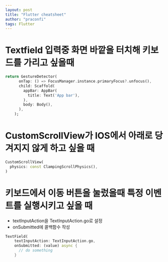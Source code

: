 ```yaml
---
layout: post
title: "Flutter cheatsheet"
author: "praconfi"
tags: Flutter
---
```


# Textfield 입력중 화면 바깥을 터치해 키보드를 가리고 싶을때
```dart
return GestureDetector(
      onTap: () => FocusManager.instance.primaryFocus?.unfocus(),
      child: Scaffold(
        appBar: AppBar(
          title: Text('App bar'),
        ),
        body: Body(),
      ),
    );
```

# CustomScrollView가 IOS에서 아래로 당겨지지 않게 하고 싶을 때
```dart
CustomScrollView(
  physics: const ClampingScrollPhysics(),
)
```
                
# 키보드에서 이동 버튼을 눌렀을때 특정 이벤트를 실행시키고 싶을 때
- textInputAction을 TextInputAction.go로 설정
- onSubmitted에 콜백함수 작성
```dart
TextField(
    textInputAction: TextInputAction.go,
    onSubmitted: (value) async {
      // do something
    }
```